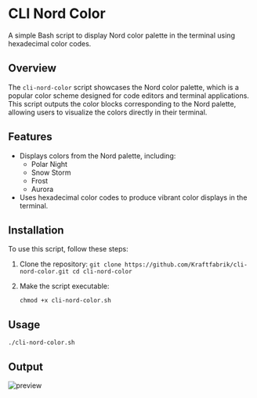 # CLI Nord Color

A simple Bash script to display Nord color palette in the terminal using hexadecimal color codes.

## Overview

The `cli-nord-color` script showcases the Nord color palette, which is a popular color scheme designed for code editors and terminal applications. This script outputs the color blocks corresponding to the Nord palette, allowing users to visualize the colors directly in their terminal.

## Features

- Displays colors from the Nord palette, including:
  - Polar Night
  - Snow Storm
  - Frost
  - Aurora
- Uses hexadecimal color codes to produce vibrant color displays in the terminal.

## Installation

To use this script, follow these steps:

1. Clone the repository:
   `git clone https://github.com/Kraftfabrik/cli-nord-color.git
   cd cli-nord-color`

2. Make the script executable:
   
   `chmod +x cli-nord-color.sh`

## Usage
   `./cli-nord-color.sh`

## Output
![preview](https://github.com/user-attachments/assets/36c41b87-eebe-4f20-84b7-aac998d6fa11)
